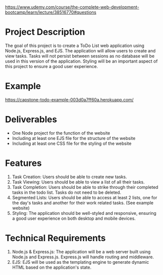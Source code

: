 https://www.udemy.com/course/the-complete-web-development-bootcamp/learn/lecture/38516770#questions

# Project Description
The goal of this project is to create a ToDo List web application using Node.js, Express.js, and EJS. The application will allow users to create and view tasks. Tasks will not persist between sessions as no database will be used in this version of the application. Styling will be an important aspect of this project to ensure a good user experience.

# Example
https://capstone-todo-example-003d0a7ff60a.herokuapp.com/

# Deliverables
- One Node project for the function of the website
- Including at least one EJS file for the structure of the website
- Including at least one CSS file for the styling of the website

# Features
1. Task Creation: Users should be able to create new tasks.
2. Task Viewing: Users should be able to view a list of all their tasks.
3. Task Completion: Users should be able to strike through their completed tasks in the todo list. Tasks do not need to be deleted.
4. Segmented Lists: Users should be able to access at least 2 lists, one for the day's tasks and another for their work related tasks. (See example website)
3. Styling: The application should be well-styled and responsive, ensuring a good user experience on both desktop and mobile devices.

# Technical Requirements
1. Node.js & Express.js: The application will be a web server built using Node.js and Express.js. Express.js will handle routing and middleware.
2. EJS: EJS will be used as the templating engine to generate dynamic HTML based on the application's state.
